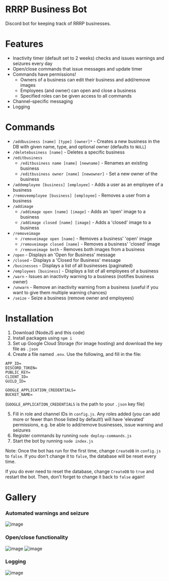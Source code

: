 # RRRP Business Bot

Discord bot for keeping track of RRRP businesses.

# Features

- Inactivity timer (default set to 2 weeks) checks and issues warnings and seizures every day
- Open/close commands that issue messages and update timer
- Commands have permissions!
    - Owners of a business can edit their business and add/remove images
    - Employees (and owner) can open and close a business
    - Specified roles can be given access to all commands
- Channel-specific messaging
- Logging

# Commands

- `/addbusiness [name] [type] [owner]*` - Creates a new business in the DB with given name, type,
  and optional owner (defaults to `NULL`)
- `/deletebusiness [name]` - Deletes a specific business
- `/editbusiness`
    - `/editbusiness name [name] [newname]` - Renames an existing business
    - `/editbusiness owner [name] [newowner]` - Set a new owner of the business
- `/addemployee [business] [employee]` - Adds a user as an employee of a business
- `/removeemployee [business] [employee]` - Removes a user from a business
- `/addimage`
    - `/addimage open [name] [image]` - Adds an 'open' image to a business
    - `/addimage closed [name] [image]` - Adds a 'closed' image to a business
- `/removeimage`
    - `/removeimage open [name]` - Removes a business' 'open' image
    - `/removeimage closed [name]` - Removes a business' 'closed' image
    - `/removeimage both` - Removes both images from a business
- `/open` - Displays an 'Open for Business' message
- `/closed` - Displays a 'Closed for Business' message
- `/businesses` - Displays a list of all businesses (paginated)
- `/employees [business]` - Displays a list of all employees of a business
- `/warn` - Issues an inactivity warning to a business (notifies business owner)
- `/unwarn` - Remove an inactivity warning from a business (useful if you want to give them multiple
  warning chances)
- `/seize` - Seize a business (remove owner and employees)

# Installation

1. Download (NodeJS and this code)
2. Install packages using `npm i`
3. Set up Google Cloud Storage (for image hosting) and download the key file as `.json`
4. Create a file named `.env`. Use the following, and fill in the file:

```
APP_ID=
DISCORD_TOKEN=
PUBLIC_KEY=
CLIENT_ID=
GUILD_ID=

GOOGLE_APPLICATION_CREDENTIALS=
BUCKET_NAME=
```

(`GOOGLE_APPLICATION_CREDENTIALS` is the path to your `.json` key file)

5. Fill in role and channel IDs in `config.js`. Any roles added (you can add more or fewer than those listed by default!) will have 'elevated' permissions, e.g. be able to add/remove businesses, issue warning and seizures
6. Register commands by running `node deploy-commands.js`
7. Start the bot by running `node index.js`

Note: Once the bot has run for the first time, change `CreateDB` in `config.js` to `false`. If
you don't change it to `false`, the database will be reset every time.

If you do ever need to reset the database, change `CreateDB` to `true` and restart the bot. Then,
don't forget to change it back to `false` again!

# Gallery

### Automated warnings and seizure

![image](https://github.com/user-attachments/assets/09c6d967-88cc-4e7b-b808-b8768a5eb2e8)

### Open/close functionality

![image](https://github.com/user-attachments/assets/27a8781b-bd11-4c7b-a715-4e67fa5dc5d2)
![image](https://github.com/user-attachments/assets/93dbedfb-40fe-4be4-b2ff-61471f01553b)

### Logging

![image](https://github.com/user-attachments/assets/645085e0-2fba-467f-829e-f3604d81c482)
